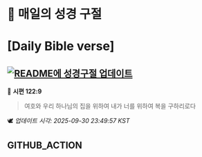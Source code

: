 # 🙏 매일의 성경 구절
# [Daily Bible verse]
## [![README에 성경구절 업데이트](https://github.com/DONGSUKA/first_test/actions/workflows/update-readme-bible.yml/badge.svg)](https://github.com/DONGSUKA/first_test/actions/workflows/update-readme-bible.yml)
<!-- START_BIBLE_VERSE -->
📖 **시편 122:9**
> 여호와 우리 하나님의 집을 위하여 내가 너를 위하여 복을 구하리로다

🕊️ _업데이트 시각: 2025-09-30 23:49:57 KST_
  <!-- END_BIBLE_VERSE -->
## GITHUB_ACTION

